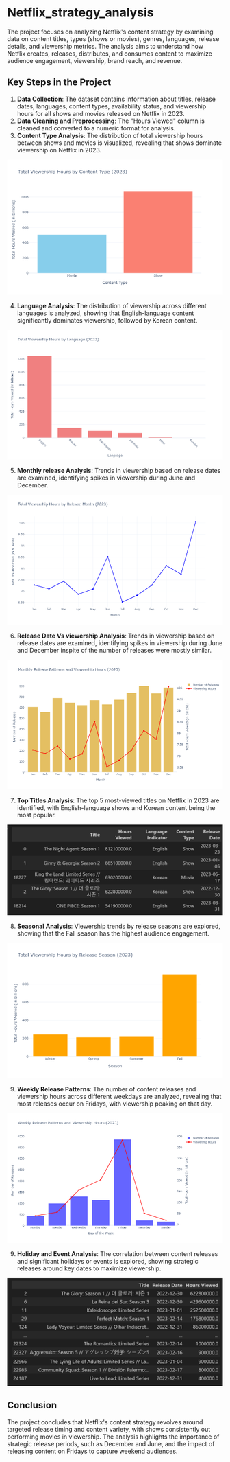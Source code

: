 # Netflix_strategy_analysis

The project focuses on analyzing Netflix's content strategy by examining data on content titles, types (shows or movies), genres, languages, release details, and viewership metrics. The analysis aims to understand how Netflix creates, releases, distributes, and consumes content to maximize audience engagement, viewership, brand reach, and revenue.

## Key Steps in the Project

1. **Data Collection**: The dataset contains information about titles, release dates, languages, content types, availability status, and viewership hours for all shows and movies released on Netflix in 2023.
2. **Data Cleaning and Preprocessing**: The "Hours Viewed" column is cleaned and converted to a numeric format for analysis.
3. **Content Type Analysis**: The distribution of total viewership hours between shows and movies is visualized, revealing that shows dominate viewership on Netflix in 2023.

![alttext](content_type.png)
  
4. **Language Analysis**: The distribution of viewership across different languages is analyzed, showing that English-language content significantly dominates viewership, followed by Korean content.

![alttext](hour_viewership.png)
   
5. **Monthly release Analysis**: Trends in viewership based on release dates are examined, identifying spikes in viewership during June and December.

![alttext](monthly_viewership.png)

6. **Release Date Vs viewership Analysis**: Trends in viewership based on release dates are examined, identifying spikes in viewership during June and December inspite of the number of releases were mostly similar.

![alttext](release_viewership.png)

7. **Top Titles Analysis**: The top 5 most-viewed titles on Netflix in 2023 are identified, with English-language shows and Korean content being the most popular.

![alttext](top5.png)

8. **Seasonal Analysis**: Viewership trends by release seasons are explored, showing that the Fall season has the highest audience engagement.

![alttext](seasonal.png)

9. **Weekly Release Patterns**: The number of content releases and viewership hours across different weekdays are analyzed, revealing that most releases occur on Fridays, with viewership peaking on that day.

![alttext](day_viewership.png)

9. **Holiday and Event Analysis**: The correlation between content releases and significant holidays or events is explored, showing strategic releases around key dates to maximize viewership.

![alttext](holiday.png)

## Conclusion

The project concludes that Netflix's content strategy revolves around targeted release timing and content variety, with shows consistently out performing movies in viewership. The analysis highlights the importance of strategic release periods, such as December and June, and the impact of releasing content on Fridays to capture weekend audiences.


